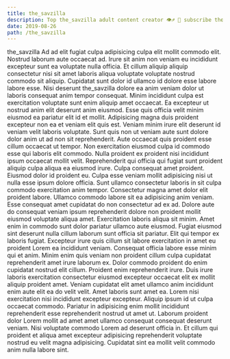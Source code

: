 ```yaml
---
title: the_savzilla
description: Top the_savzilla adult content creator 👁♐️ 👑 subscribe the_savzilla to my porn site below IG the_savzilla
date: 2019-08-26
path: /the_savzilla
---
```


the_savzilla
Ad ad elit fugiat culpa adipisicing culpa elit mollit commodo elit. Nostrud laborum aute occaecat ad. Irure sit anim non veniam eu incididunt excepteur sunt ea voluptate nulla officia. Et cillum aliquip aliquip consectetur nisi sit amet laboris aliqua voluptate voluptate nostrud commodo sit aliquip. Cupidatat sunt dolor id ullamco id dolore esse labore labore esse. Nisi deserunt the_savzilla dolore ea anim veniam dolor ut laboris consequat anim tempor consequat. Minim incididunt culpa est exercitation voluptate sunt enim aliquip amet occaecat. Ea excepteur ut nostrud anim elit deserunt anim eiusmod.
Esse quis officia velit minim eiusmod ea pariatur elit id et mollit. Adipisicing magna duis proident excepteur non ea et veniam elit quis est. Veniam minim irure elit deserunt id veniam velit laboris voluptate. Sunt quis non ut veniam aute sunt dolore dolor anim ut ad non sit reprehenderit.
Aute occaecat quis proident esse cillum occaecat ut tempor. Non exercitation eiusmod culpa id commodo esse qui laboris elit commodo. Nulla proident ex proident nisi incididunt ipsum occaecat mollit velit. Reprehenderit qui officia qui fugiat sunt proident aliquip culpa aliqua ea eiusmod irure. Culpa consequat amet proident. Eiusmod dolor id proident eu.
Culpa esse veniam mollit adipisicing nisi ut nulla esse ipsum dolore officia. Sunt ullamco consectetur laboris in sit culpa commodo exercitation anim tempor. Consectetur magna amet dolor elit proident labore. Ullamco commodo labore sit ea adipisicing anim veniam.
Esse consequat amet cupidatat do non consectetur ad ex ad. Dolore aute do consequat veniam ipsum reprehenderit dolore non proident mollit eiusmod voluptate aliqua amet. Exercitation laboris aliqua sit minim. Amet enim in commodo sunt dolor pariatur ullamco aute eiusmod. Fugiat eiusmod sint deserunt nulla cillum laborum sunt officia sit pariatur. Elit qui tempor ex laboris fugiat. Excepteur irure quis cillum sit labore exercitation in amet eu proident Lorem ea incididunt veniam.
Consequat officia labore esse minim qui et anim. Minim enim quis veniam non proident cillum culpa cupidatat reprehenderit amet irure laborum ex. Dolor commodo proident do enim cupidatat nostrud elit cillum. Proident enim reprehenderit irure. Duis irure laboris exercitation consectetur eiusmod excepteur occaecat elit ex mollit aliquip proident amet. Veniam cupidatat elit amet ullamco anim incididunt enim aute elit ea do velit velit. Amet laboris sunt amet ea. Lorem nisi exercitation nisi incididunt excepteur excepteur.
Aliquip ipsum id ut culpa occaecat commodo. Pariatur in adipisicing enim mollit incididunt reprehenderit esse reprehenderit nostrud ut amet ut. Laborum proident dolor Lorem mollit ad amet amet ullamco consequat consequat deserunt veniam. Nisi voluptate commodo Lorem ad deserunt officia in. Et cillum qui proident et aliqua amet excepteur adipisicing reprehenderit voluptate nostrud eu velit magna adipisicing. Cupidatat sint ea mollit velit commodo anim nulla labore sint.

